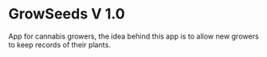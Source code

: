 # GrowSeeds V 1.0
App for cannabis growers, the idea behind this app is to allow new growers to keep records of their plants.
